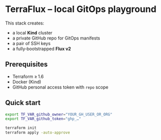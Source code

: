 # TerraFlux – local GitOps playground

This stack creates:

* a local **Kind** cluster
* a private GitHub repo for GitOps manifests
* a pair of SSH keys
* a fully‑bootstrapped **Flux v2**

## Prerequisites

* Terraform ≥ 1.6
* Docker (Kind)
* GitHub personal access token with `repo` scope

## Quick start

```bash
export TF_VAR_github_owner="YOUR_GH_USER_OR_ORG"
export TF_VAR_github_token="ghp_…"

terraform init
terraform apply -auto-approve
